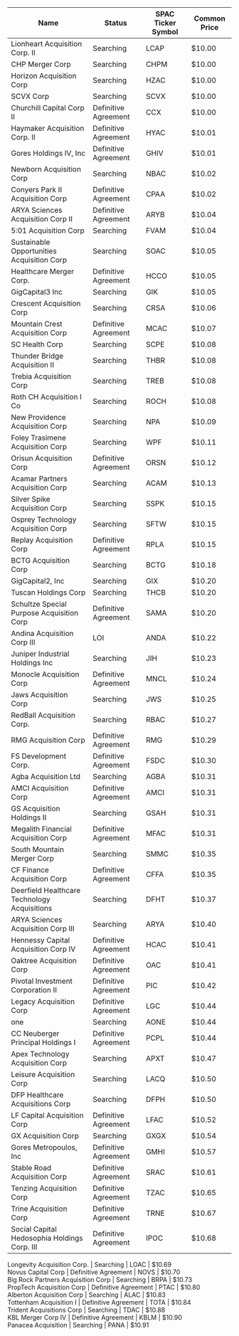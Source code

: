 Name                                         | Status               | SPAC Ticker Symbol | Common Price 
-------------------------------------------- | -------------------- | ------------------ | -------------
Lionheart Acquisition Corp. II               | Searching            | LCAP               | $10.00       
CHP Merger Corp                              | Searching            | CHPM               | $10.00       
Horizon Acquisition Corp                     | Searching            | HZAC               | $10.00       
SCVX Corp                                    | Searching            | SCVX               | $10.00       
Churchill Capital Corp II                    | Definitive Agreement | CCX                | $10.00       
Haymaker Acquisition Corp. II                | Definitive Agreement | HYAC               | $10.01       
Gores Holdings IV, Inc                       | Definitive Agreement | GHIV               | $10.01       
Newborn Acquisition Corp                     | Searching            | NBAC               | $10.02       
Conyers Park II Acquisition Corp             | Definitive Agreement | CPAA               | $10.02       
ARYA Sciences Acquisition Corp II            | Definitive Agreement | ARYB               | $10.04       
5:01 Acquisition Corp                        | Searching            | FVAM               | $10.04       
Sustainable Opportunities Acquisition Corp   | Searching            | SOAC               | $10.05       
Healthcare Merger Corp.                      | Definitive Agreement | HCCO               | $10.05       
GigCapital3 Inc                              | Searching            | GIK                | $10.05       
Crescent Acquisition Corp                    | Searching            | CRSA               | $10.06       
Mountain Crest Acquisition Corp              | Definitive Agreement | MCAC               | $10.07       
SC Health Corp                               | Searching            | SCPE               | $10.08       
Thunder Bridge Acquisition II                | Searching            | THBR               | $10.08       
Trebia Acquisition Corp                      | Searching            | TREB               | $10.08       
Roth CH Acquisition I Co                     | Searching            | ROCH               | $10.08       
New Providence Acquisition Corp              | Searching            | NPA                | $10.09       
Foley Trasimene Acquisition Corp             | Searching            | WPF                | $10.11       
Orisun Acquisition Corp                      | Definitive Agreement | ORSN               | $10.12       
Acamar Partners Acquisition Corp             | Searching            | ACAM               | $10.13       
Silver Spike Acquisition Corp                | Searching            | SSPK               | $10.15       
Osprey Technology Acquisition Corp           | Searching            | SFTW               | $10.15       
Replay Acquisition Corp                      | Definitive Agreement | RPLA               | $10.15       
BCTG Acquisition Corp                        | Searching            | BCTG               | $10.18       
GigCapital2, Inc                             | Searching            | GIX                | $10.20       
Tuscan Holdings Corp                         | Searching            | THCB               | $10.20       
Schultze Special Purpose Acquisition Corp    | Definitive Agreement | SAMA               | $10.20       
Andina Acquisition Corp III                  | LOI                  | ANDA               | $10.22       
Juniper Industrial Holdings Inc              | Searching            | JIH                | $10.23       
Monocle Acquisition Corp                     | Definitive Agreement | MNCL               | $10.24       
Jaws Acquisition Corp                        | Searching            | JWS                | $10.25       
RedBall Acquisition Corp.                    | Searching            | RBAC               | $10.27       
RMG Acquisition Corp                         | Definitive Agreement | RMG                | $10.29       
FS Development Corp.                         | Definitive Agreement | FSDC               | $10.30       
Agba Acquisition Ltd                         | Searching            | AGBA               | $10.31       
AMCI Acquisition Corp                        | Definitive Agreement | AMCI               | $10.31       
GS Acquisition Holdings II                   | Searching            | GSAH               | $10.31       
Megalith Financial Acquisition Corp          | Definitive Agreement | MFAC               | $10.31       
South Mountain Merger Corp                   | Searching            | SMMC               | $10.35       
CF Finance Acquisition Corp                  | Definitive Agreement | CFFA               | $10.35       
Deerfield Healthcare Technology Acquisitions | Searching            | DFHT               | $10.37       
ARYA Sciences Acquisition Corp III           | Searching            | ARYA               | $10.40       
Hennessy Capital Acquisition Corp IV         | Definitive Agreement | HCAC               | $10.41       
Oaktree Acquisition Corp                     | Definitive Agreement | OAC                | $10.41       
Pivotal Investment Corporation II            | Definitive Agreement | PIC                | $10.42       
Legacy Acquisition Corp                      | Definitive Agreement | LGC                | $10.44       
one                                          | Searching            | AONE               | $10.44       
CC Neuberger Principal Holdings I            | Definitive Agreement | PCPL               | $10.44       
Apex Technology Acquisition Corp             | Searching            | APXT               | $10.47       
Leisure Acquisition Corp                     | Searching            | LACQ               | $10.50       
DFP Healthcare Acquisitions Corp             | Searching            | DFPH               | $10.50       
LF Capital Acquisition Corp                  | Definitive Agreement | LFAC               | $10.52       
GX Acquisition Corp                          | Searching            | GXGX               | $10.54       
Gores Metropoulos, Inc                       | Definitive Agreement | GMHI               | $10.57       
Stable Road Acquisition Corp                 | Definitive Agreement | SRAC               | $10.61       
Tenzing Acquisition Corp                     | Definitive Agreement | TZAC               | $10.65       
Trine Acquisition Corp                       | Definitive Agreement | TRNE               | $10.67       
Social Capital Hedosophia Holdings Corp. III | Definitive Agreement | IPOC               | $10.68       
Longevity Acquisition Corp.
                 | Searching            | LOAC               | $10.69       
Novus Capital Corp                           | Definitive Agreement | NOVS               | $10.70       
Big Rock Partners Acquisition Corp           | Searching            | BRPA               | $10.73       
PropTech Acquisition Corp                    | Definitive Agreement | PTAC               | $10.80       
Alberton Acquisition Corp                    | Searching            | ALAC               | $10.83       
Tottenham Acquisition I                      | Definitive Agreement | TOTA               | $10.84       
Trident Acquisitions Corp                    | Searching            | TDAC               | $10.88       
KBL Merger Corp IV                           | Definitive Agreement | KBLM               | $10.90       
Panacea Acquisition                          | Searching            | PANA               | $10.91       
